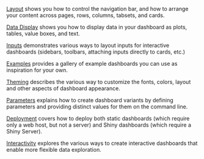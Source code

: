 

[Layout](layout.qmd) shows you how to control the navigation bar, and how to arrange your content across pages, rows, columns, tabsets, and cards.

[Data Display](data-display.qmd) shows you how to display data in your dashboard as plots, tables, value boxes, and text.

[Inputs](inputs.qmd) demonstrates various ways to layout inputs for interactive dashboards (sidebars, toolbars, attaching inputs directly to cards, etc.)

[Examples](examples/index.qmd) provides a gallery of example dashboards you can use as inspiration for your own.

[Theming](theming.qmd) describes the various way to customize the fonts, colors, layout and other aspects of dashboard appearance.

[Parameters](parameters.qmd) explains how to create dashboard variants by defining parameters and providing distinct values for them on the command line.

[Deployment](deployment.qmd) covers how to deploy both static dashboards (which require only a web host, but not a server) and Shiny dashboards (which require a Shiny Server).

[Interactivity](interactivity/index.qmd) explores the various ways to create interactive dashboards that enable more flexible data exploration.

